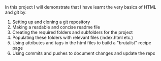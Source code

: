 In this project I will demonstrate that I have learnt the very basics of HTML and git by:

1. Setting up and cloning a git repository
2. Making a readable and concise readme file
3. Creating the required folders and subfolders for the project
4. Populating these folders with relevant files (index.html etc.)
5. Using attributes and tags in the html files to build a "brutalist" recipe page
6. Using commits and pushes to document changes and update the repo


